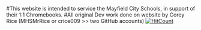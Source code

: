 #This website is intended to service the Mayfield City Schools, in support of their 1:1 Chromebooks. 
#All original Dev work done on website by Corey Rice (MHSMrRice or crice009  >> two GitHub accounts)
[![HitCount](http://hits.dwyl.io/MHSMrRice/TechSquad.svg)](http://hits.dwyl.io/MHSMrRice/TechSquad)